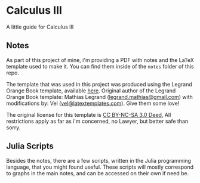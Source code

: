 # Calculus III
A little guide for Calculus III 

## Notes

As part of this project of mine, i'm providing a PDF with notes and the LaTeX template used to make it. You can find them inside of the `notes` folder of this repo. 

The template that was used in this project was produced using the Legrand Orange Book template, available [here](http://www.latextemplates.com/template/the-legrand-orange-book).
Original author of the Legrand Orange Book template: Mathias Legrand (legrand.mathias@gmail.com) with modifications by: Vel (vel@latextemplates.com). Give them some love!

The original license for this template is [CC BY-NC-SA 3.0 Deed](https://creativecommons.org/licenses/by-nc-sa/3.0/), All restrictions apply as far as i'm concerned, no Lawyer, but better safe than sorry.

## Julia Scripts

Besides the notes, there are a few scripts, written in the Julia programming language, that you might found useful. These scripts will mostly correspond to graphs in the main notes, and can be accessed on their own if need be.
